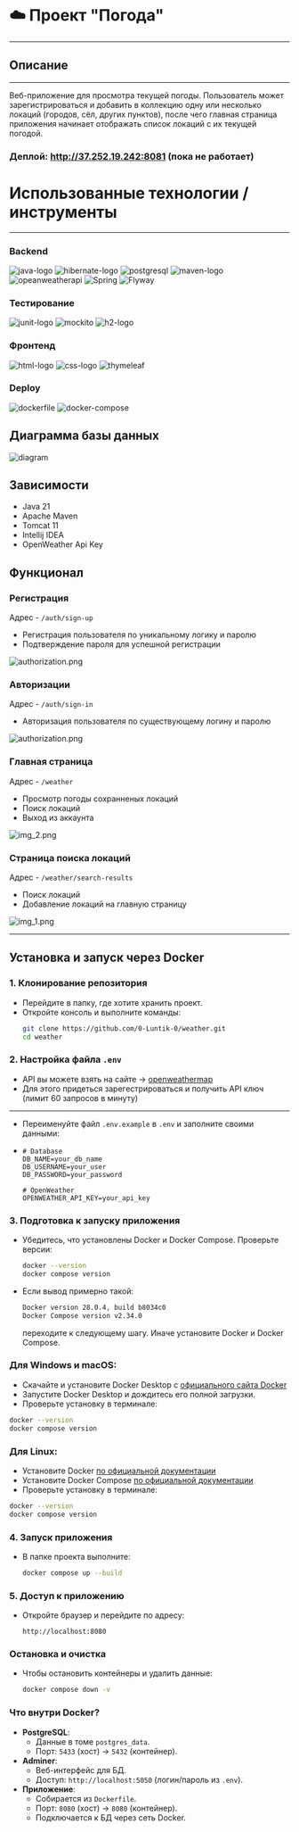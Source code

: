 # ☁️ Проект "Погода"
<hr>

## Описание
<hr>
Веб-приложение для просмотра текущей погоды. 
Пользователь может зарегистрироваться и добавить в коллекцию одну или 
несколько локаций (городов, сёл, других пунктов), 
после чего главная страница приложения начинает отображать список локаций с
их текущей погодой.

### Деплой: http://37.252.19.242:8081 (пока не работает)

# Использованные технологии / инструменты
<hr/>

### Backend
![java-logo](https://github.com/VladislavLevchikIsAProger/tennis_scoreboard/assets/153897612/bc1ab298-7a78-42ec-8813-05b38668310e)
![hibernate-logo](https://github.com/VladislavLevchikIsAProger/tennis_scoreboard/assets/153897612/071df0a5-79ef-4435-9c98-5a9b2383d420)
![postgresql](https://github.com/VladislavLevchikIsAProger/weather_tracker/assets/153897612/8922bdba-ad57-4d69-b68c-ec505fff82e0)
![maven-logo](https://github.com/VladislavLevchikIsAProger/tennis_scoreboard/assets/153897612/159c5f30-83db-49a2-906a-fc92a071eeff)
![opeanweatherapi](https://github.com/VladislavLevchikIsAProger/weather_tracker/assets/153897612/78bce6ce-0faf-4d08-bf48-cc12cea9cc83)
![Spring](https://img.shields.io/badge/Spring-6DB33F?style=for-the-badge&logo=spring&logoColor=black)
![Flyway](https://img.shields.io/badge/Flyway-CC0000?style=for-the-badge&logo=flyway&logoColor=white)

### Тестирование

![junit-logo](https://github.com/VladislavLevchikIsAProger/tennis_scoreboard/assets/153897612/a1a05826-fecb-4b7a-827c-946ffc72da32)
![mockito](https://github.com/VladislavLevchikIsAProger/weather_tracker/assets/153897612/c405a582-b268-4b82-b3e8-461d77b7f39c)
![h2-logo](https://github.com/VladislavLevchikIsAProger/tennis_scoreboard/assets/153897612/3e65f8a8-a9a7-44bc-85c8-42d173338c74)

### Фронтенд

![html-logo](https://github.com/VladislavLevchikIsAProger/tennis_scoreboard/assets/153897612/cf73900e-a565-405d-b7dd-cc05f9429c2f)
![css-logo](https://github.com/VladislavLevchikIsAProger/tennis_scoreboard/assets/153897612/d7d9ecf6-1cfb-4fe1-ba32-dd43d59921a8)
![thymeleaf](https://github.com/VladislavLevchikIsAProger/weather_tracker/assets/153897612/5c5cda5f-c5d6-42c8-893b-3737e8d04db2)

### Deploy

![dockerfile](https://github.com/VladislavLevchikIsAProger/weather_tracker/assets/153897612/e22a80da-ca5a-438b-a5f5-605393f3208d)
![docker-compose](https://github.com/VladislavLevchikIsAProger/weather_tracker/assets/153897612/82390fb8-e6d4-4b15-b175-78eead5bc360)

## Диаграмма базы данных

![diagram](https://github.com/VladislavLevchikIsAProger/weather_tracker/assets/153897612/06eab789-15ed-4dd5-b29a-70d48b3fd80a)


## Зависимости
+ Java 21
+ Apache Maven
+ Tomcat 11
+ Intellij IDEA
+ OpenWeather Api Key

## Функционал


### Регистрация

Адрес - `/auth/sign-up`
- Регистрация пользователя по уникальному логику и паролю
- Подтверждение пароля для успешной регистрации

![authorization.png](src/main/resources/view/static/images/registration.png)

### Авторизации

Адрес - `/auth/sign-in`
- Авторизация пользователя по существующему логину и паролю

![authorization.png](src/main/resources/view/static/images/authorization.png)


### Главная страница

Адрес - `/weather`

- Просмотр погоды сохранненых локаций
- Поиск локаций
- Выход из аккаунта

![img_2.png](src/main/resources/view/static/images/weather.png)

### Страница поиска локаций

Адрес - `/weather/search-results`

- Поиск локаций
- Добавление локаций на главную страницу

![img_1.png](src/main/resources/view/static/images/city.png)


<hr/>

## Установка и запуск через Docker

### 1. Клонирование репозитория
- Перейдите в папку, где хотите хранить проект.
- Откройте консоль и выполните команды:
  ```bash
  git clone https://github.com/0-Luntik-0/weather.git
  cd weather
  ```

### 2. Настройка файла `.env`

- API вы можете взять на сайте -> [openweathermap](https://openweathermap.org/api)
- Для этого придеться зарегестрироваться и получить API ключ (лимит 60 запросов в минуту)

<hr/>

- Переименуйте файл `.env.example` в `.env` и заполните своими данными:
- 
  ```properties
  # Database
  DB_NAME=your_db_name
  DB_USERNAME=your_user
  DB_PASSWORD=your_password

  # OpenWeather
  OPENWEATHER_API_KEY=your_api_key
  ```

### 3. Подготовка к запуску приложения
- Убедитесь, что установлены Docker и Docker Compose. Проверьте версии:
  ```bash
  docker --version
  docker compose version
  ```
- Если вывод примерно такой:
  ```bash
  Docker version 28.0.4, build b8034c0
  Docker Compose version v2.34.0
  ```
  переходите к следующему шагу. Иначе установите Docker и Docker Compose.

### Для Windows и macOS:

- Скачайте и установите Docker Desktop с [официального сайта Docker](https://www.docker.com/products/docker-desktop)
- Запустите Docker Desktop и дождитесь его полной загрузки.
- Проверьте установку в терминале:

```bash
docker --version
docker compose version
```

### Для Linux:
- Установите Docker [по официальной документации](https://docs.docker.com/engine/install/)
- Установите Docker Compose [по официальной документации](https://docs.docker.com/desktop/setup/install/linux/)
- Проверьте установку в терминале:

```bash
docker --version
docker compose version
```
### 4. Запуск приложения
- В папке проекта выполните:
  ```bash
  docker compose up --build
  ```

### 5. Доступ к приложению
- Откройте браузер и перейдите по адресу:
  ```
  http://localhost:8080
  ```

### Остановка и очистка
- Чтобы остановить контейнеры и удалить данные:
  ```bash
  docker compose down -v
  ```

### Что внутри Docker?
- **PostgreSQL**:
  - Данные в томе `postgres_data`.
  - Порт: `5433` (хост) → `5432` (контейнер).
- **Adminer**:
  - Веб-интерфейс для БД.
  - Доступ: `http://localhost:5050` (логин/пароль из `.env`).
- **Приложение**:
  - Собирается из `Dockerfile`.
  - Порт: `8080` (хост) → `8080` (контейнер).
  - Подключается к БД через сеть Docker.